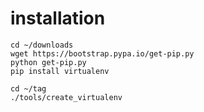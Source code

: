 # installation

    cd ~/downloads
    wget https://bootstrap.pypa.io/get-pip.py
    python get-pip.py
    pip install virtualenv

    cd ~/tag  
    ./tools/create_virtualenv

